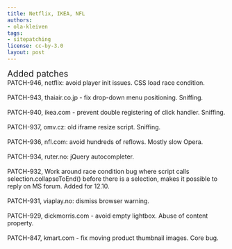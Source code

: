 ```yaml
---
title: Netflix, IKEA, NFL
authors:
- ola-kleiven
tags:
- sitepatching
license: cc-by-3.0
layout: post
---
```


<span style="font-size: 140%">Added patches</span><br/>PATCH-946, netflix: avoid player init issues. CSS load race condition.<br/><br/>PATCH-943, thaiair.co.jp - fix drop-down menu positioning. Sniffing.<br/><br/>PATCH-940, ikea.com - prevent double registering of click handler. Sniffing.<br/><br/>PATCH-937, omv.cz: old iframe resize script. Sniffing.<br/><br/>PATCH-936, nfl.com: avoid hundreds of reflows. Mostly slow Opera.<br/><br/>PATCH-934, ruter.no: jQuery autocompleter.<br/><br/>PATCH-932, Work around race condition bug where script calls selection.collapseToEnd() before there is a selection, makes it possible to reply on MS forum. Added for 12.10.<br/><br/>PATCH-931, viaplay.no: dismiss browser warning.<br/><br/>PATCH-929, dickmorris.com - avoid empty lightbox. Abuse of content property.<br/><br/>PATCH-847, kmart.com - fix moving product thumbnail images. Core bug.<br/><br/>
